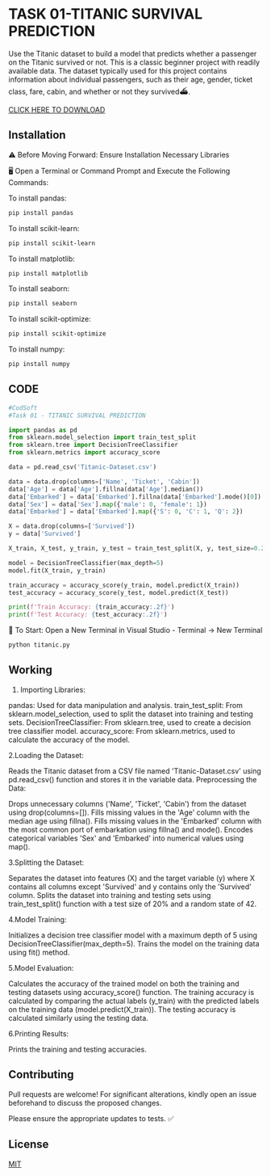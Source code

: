 # TASK 01-TITANIC SURVIVAL PREDICTION

Use the Titanic dataset to build a model that predicts whether a
passenger on the Titanic survived or not. This is a classic beginner
project with readily available data.
The dataset typically used for this project contains information
about individual passengers, such as their age, gender, ticket
class, fare, cabin, and whether or not they survived⛴️.

[CLICK HERE TO DOWNLOAD](https://www.kaggle.com/datasets/yasserh/titanic-dataset)

## Installation
⚠️ Before Moving Forward: Ensure Installation Necessary Libraries

🖥️ Open a Terminal or Command Prompt and Execute the Following Commands:

To install pandas:
```bash
pip install pandas
```
To install scikit-learn:
```bash
pip install scikit-learn
```
To install matplotlib:
```bash
pip install matplotlib
```
To install seaborn:
```bash
pip install seaborn
```
To install scikit-optimize:
```bash
pip install scikit-optimize
```
To install numpy:
```bash
pip install numpy
```

## CODE

```python
#CodSoft
#Task 01 - TITANIC SURVIVAL PREDICTION

import pandas as pd
from sklearn.model_selection import train_test_split
from sklearn.tree import DecisionTreeClassifier
from sklearn.metrics import accuracy_score

data = pd.read_csv('Titanic-Dataset.csv')

data = data.drop(columns=['Name', 'Ticket', 'Cabin'])
data['Age'] = data['Age'].fillna(data['Age'].median())
data['Embarked'] = data['Embarked'].fillna(data['Embarked'].mode()[0])
data['Sex'] = data['Sex'].map({'male': 0, 'female': 1})
data['Embarked'] = data['Embarked'].map({'S': 0, 'C': 1, 'Q': 2})

X = data.drop(columns=['Survived'])
y = data['Survived']

X_train, X_test, y_train, y_test = train_test_split(X, y, test_size=0.2, random_state=42)

model = DecisionTreeClassifier(max_depth=5)
model.fit(X_train, y_train)

train_accuracy = accuracy_score(y_train, model.predict(X_train))
test_accuracy = accuracy_score(y_test, model.predict(X_test))

print(f'Train Accuracy: {train_accuracy:.2f}')
print(f'Test Accuracy: {test_accuracy:.2f}')
```
🚀 To Start: Open a New Terminal in Visual Studio - Terminal -> New Terminal
```bash
python titanic.py
```
## Working
1. Importing Libraries:

pandas: Used for data manipulation and analysis.
train_test_split: From sklearn.model_selection, used to split the dataset into training and testing sets.
DecisionTreeClassifier: From sklearn.tree, used to create a decision tree classifier model.
accuracy_score: From sklearn.metrics, used to calculate the accuracy of the model.

2.Loading the Dataset:

Reads the Titanic dataset from a CSV file named 'Titanic-Dataset.csv' using pd.read_csv() function and stores it in the variable data.
Preprocessing the Data:

Drops unnecessary columns ('Name', 'Ticket', 'Cabin') from the dataset using drop(columns=[]).
Fills missing values in the 'Age' column with the median age using fillna().
Fills missing values in the 'Embarked' column with the most common port of embarkation using fillna() and mode().
Encodes categorical variables 'Sex' and 'Embarked' into numerical values using map().

3.Splitting the Dataset:

Separates the dataset into features (X) and the target variable (y) where X contains all columns except 'Survived' and y contains only the 'Survived' column.
Splits the dataset into training and testing sets using train_test_split() function with a test size of 20% and a random state of 42.

4.Model Training:

Initializes a decision tree classifier model with a maximum depth of 5 using DecisionTreeClassifier(max_depth=5).
Trains the model on the training data using fit() method.

5.Model Evaluation:

Calculates the accuracy of the trained model on both the training and testing datasets using accuracy_score() function.
The training accuracy is calculated by comparing the actual labels (y_train) with the predicted labels on the training data (model.predict(X_train)).
The testing accuracy is calculated similarly using the testing data.

6.Printing Results:

Prints the training and testing accuracies.
## Contributing

Pull requests are welcome! For significant alterations, kindly open an issue beforehand to discuss the proposed changes.

Please ensure the appropriate updates to tests. ✅

## License

[MIT](https://choosealicense.com/licenses/mit/)
